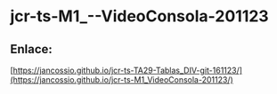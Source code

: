# jcr-ts-M1_--VideoConsola-201123

## Enlace:
[https://jancossio.github.io/jcr-ts-TA29-Tablas_DIV-git-161123/](https://jancossio.github.io/jcr-ts-M1_VideoConsola-201123/)
